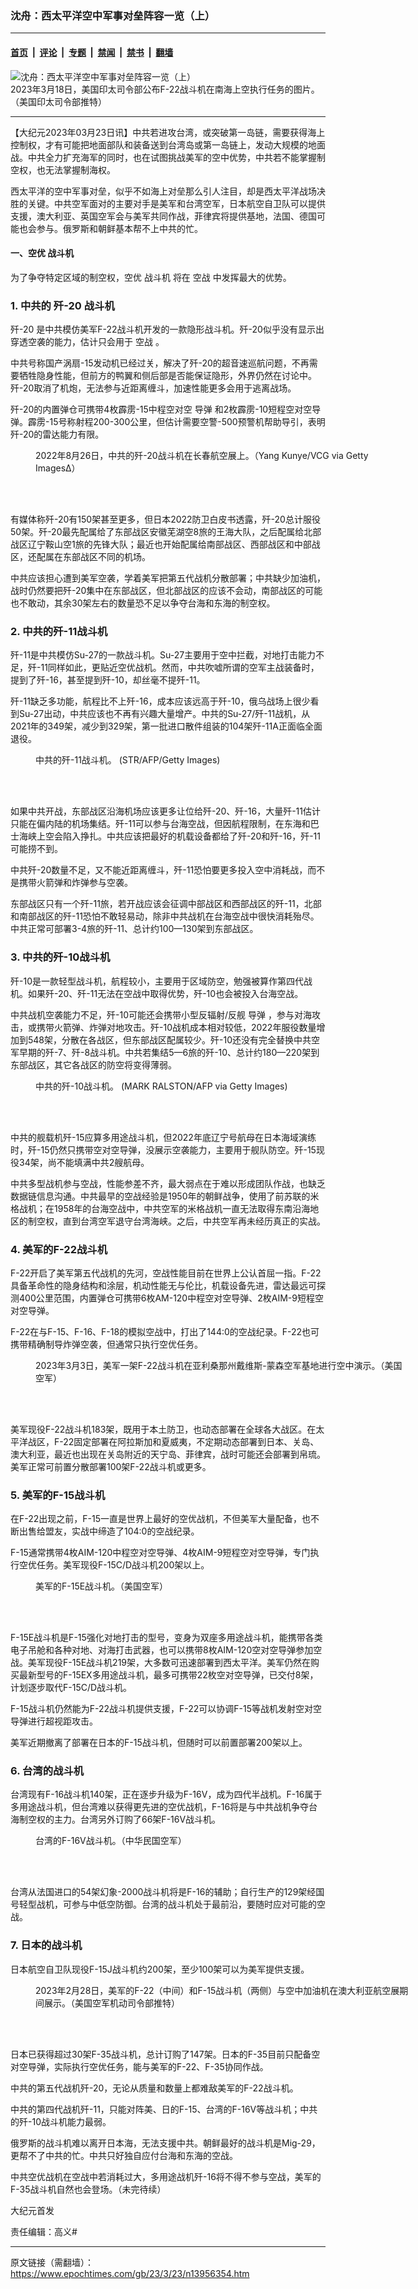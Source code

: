 ### 沈舟：西太平洋空中军事对垒阵容一览（上）

---

#### [首页](../../../..?n13956354) &nbsp;|&nbsp; [评论](../../../../../epoch-comment?n13956354) &nbsp;|&nbsp; [专题](../../../../../epoch-special?n13956354) &nbsp;|&nbsp; [禁闻](../../../../../epoch-news?n13956354) &nbsp;|&nbsp; [禁书](../../../../../books?n13956354) &nbsp;|&nbsp; [翻墙](https://github.com/gfw-breaker/nogfw/blob/master/README.md?n13956354)


<div><img alt="沈舟：西太平洋空中军事对垒阵容一览（上）" class="attachment-djy_600_400 size-djy_600_400 wp-post-image" src="https://i.epochtimes.com/assets/uploads/2023/03/id13956362-FrdkH2BWcAQocR_-600x400.jpg"/>
<div class="caption">
 2023年3月18日，美国印太司令部公布F-22战斗机在南海上空执行任务的图片。（美国印太司令部推特）
</div></div><hr/><div class="post_content" id="artbody" itemprop="articleBody">
 <!-- article content begin -->
 <p>
  【大纪元2023年03月23日讯】中共若进攻台湾，或突破第一岛链，需要获得海上控制权，才有可能把地面部队和装备送到台湾岛或第一岛链上，发动大规模的地面战。中共全力扩充海军的同时，也在试图挑战美军的空中优势，中共若不能掌握制空权，也无法掌握制海权。
 </p>
 <p>
  西太平洋的空中军事对垒，似乎不如海上对垒那么引人注目，却是西太平洋战场决胜的关键。中共空军面对的主要对手是美军和台湾空军，日本航空自卫队可以提供支援，澳大利亚、英国空军会与美军共同作战，菲律宾将提供基地，法国、德国可能也会参与。俄罗斯和朝鲜基本帮不上中共的忙。
 </p>
 <h4>
  一、空优
  <ok href="https://www.epochtimes.com/gb/tag/%E6%88%98%E6%96%97%E6%9C%BA.html">
   战斗机
  </ok>
 </h4>
 <p>
  为了争夺特定区域的制空权，空优
  <ok href="https://www.epochtimes.com/gb/tag/%E6%88%98%E6%96%97%E6%9C%BA.html">
   战斗机
  </ok>
  将在
  <ok href="https://www.epochtimes.com/gb/tag/%E7%A9%BA%E6%88%98.html">
   空战
  </ok>
  中发挥最大的优势。
 </p>
 <h3>
  1. 中共的
  <ok href="https://www.epochtimes.com/gb/tag/%E6%AD%BC-20.html">
   歼-20
  </ok>
  战斗机
 </h3>
 <p>
  <ok href="https://www.epochtimes.com/gb/tag/%E6%AD%BC-20.html">
   歼-20
  </ok>
  是中共模仿美军F-22战斗机开发的一款隐形战斗机。歼-20似乎没有显示出穿透空袭的能力，估计只会用于
  <ok href="https://www.epochtimes.com/gb/tag/%E7%A9%BA%E6%88%98.html">
   空战
  </ok>
  。
 </p>
 <p>
  中共号称国产涡扇-15发动机已经过关，解决了歼-20的超音速巡航问题，不再需要牺牲隐身性能，但前方的鸭翼和侧后部是否能保证隐形，外界仍然在讨论中。歼-20取消了机炮，无法参与近距离缠斗，加速性能更多会用于逃离战场。
 </p>
 <p>
  歼-20的内置弹仓可携带4枚霹雳-15中程空对空
  <ok href="https://www.epochtimes.com/gb/tag/%E5%AF%BC%E5%BC%B9.html">
   导弹
  </ok>
  和2枚霹雳-10短程空对空导弹。霹雳-15号称射程200-300公里，但估计需要空警-500预警机帮助导引，表明歼-20的雷达能力有限。
 </p>
 <figure aria-describedby="caption-attachment-13830642" class="wp-caption aligncenter" id="attachment_13830642" style="width: 600px">
  <ok href="https://i.epochtimes.com/assets/uploads/2022/09/id13830642-GettyImages-1418126588.jpg" target="_blank">
   <img alt="" class="size-large wp-image-13830642" src="https://i.epochtimes.com/assets/uploads/2022/09/id13830642-GettyImages-1418126588-600x450.jpg"/>
  </ok>
  <br/><figcaption class="wp-caption-text" id="caption-attachment-13830642">
   2022年8月26日，中共的歼-20战斗机在长春航空展上。（Yang Kunye/VCG via Getty Images∆）
  </figcaption><br/>
 </figure><br/>
 <p>
  有媒体称歼-20有150架甚至更多，但日本2022防卫白皮书透露，歼-20总计服役50架。歼-20最先配属给了东部战区安徽芜湖空8旅的王海大队，之后配属给北部战区辽宁鞍山空1旅的先锋大队；最近也开始配属给南部战区、西部战区和中部战区，还配属在东部战区不同的机场。
 </p>
 <p>
  中共应该担心遭到美军空袭，学着美军把第五代战机分散部署；中共缺少加油机，战时仍然要把歼-20集中在东部战区，但北部战区的应该不会动，南部战区的可能也不敢动，其余30架左右的数量恐不足以争夺台海和东海的制空权。
 </p>
 <h3>
  2. 中共的歼-11战斗机
 </h3>
 <p>
  歼-11是中共模仿Su-27的一款战斗机。Su-27主要用于空中拦截，对地打击能力不足，歼-11同样如此，更贴近空优战机。然而，中共吹嘘所谓的空军主战装备时，提到了歼-16，甚至提到歼-10，却丝毫不提歼-11。
 </p>
 <p>
  歼-11缺乏多功能，航程比不上歼-16，成本应该远高于歼-10，俄乌战场上很少看到Su-27出动，中共应该也不再有兴趣大量增产。中共的Su-27/歼-11战机，从2021年的349架，减少到329架，第一批进口散件组装的104架歼-11A正面临全面退役。
 </p>
 <figure aria-describedby="caption-attachment-13937655" class="wp-caption aligncenter" id="attachment_13937655" style="width: 600px">
  <ok href="https://i.epochtimes.com/assets/uploads/2023/02/id13937655-GettyImages-487985362-600x400.jpeg" target="_blank">
   <img alt="" class="size-large wp-image-13937655" src="https://i.epochtimes.com/assets/uploads/2023/02/id13937655-GettyImages-487985362-600x400-600x400.jpeg"/>
  </ok>
  <br/><figcaption class="wp-caption-text" id="caption-attachment-13937655">
   中共的歼-11战斗机。 (STR/AFP/Getty Images)
  </figcaption><br/>
 </figure><br/>
 <p>
  如果中共开战，东部战区沿海机场应该更多让位给歼-20、歼-16，大量歼-11估计只能在偏内陆的机场集结。歼-11可以参与台海空战，但因航程限制，在东海和巴士海峡上空会陷入挣扎。中共应该把最好的机载设备都给了歼-20和歼-16，歼-11可能捞不到。
 </p>
 <p>
  中共歼-20数量不足，又不能近距离缠斗，歼-11恐怕要更多投入空中消耗战，而不是携带火箭弹和炸弹参与空袭。
 </p>
 <p>
  东部战区只有一个歼-11旅，若开战应该会征调中部战区和西部战区的歼-11，北部和南部战区的歼-11恐怕不敢轻易动，除非中共战机在台海空战中很快消耗殆尽。中共正常可部署3-4旅的歼-11、总计约100—130架到东部战区。
 </p>
 <h3>
  3. 中共的歼-10战斗机
 </h3>
 <p>
  歼-10是一款轻型战斗机，航程较小，主要用于区域防空，勉强被算作第四代战机。如果歼-20、歼-11无法在空战中取得优势，歼-10也会被投入台海空战。
 </p>
 <p>
  中共战机空袭能力不足，歼-10可能还会携带小型反辐射/反舰
  <ok href="https://www.epochtimes.com/gb/tag/%E5%AF%BC%E5%BC%B9.html">
   导弹
  </ok>
  ，参与对海攻击，或携带火箭弹、炸弹对地攻击。歼-10战机成本相对较低，2022年服役数量增加到548架，分散在各战区，但东部战区配属较少。歼-10还没有完全替换中共空军早期的歼-7、歼-8战斗机。中共若集结5—6旅的歼-10、总计约180—220架到东部战区，其它各战区的防空将变得薄弱。
 </p>
 <figure aria-describedby="caption-attachment-11652045" class="wp-caption aligncenter" id="attachment_11652045" style="width: 600px">
  <ok href="https://i.epochtimes.com/assets/uploads/2019/11/GettyImages-453406375.jpg" target="_blank">
   <img alt="" class="size-large wp-image-11652045" src="https://i.epochtimes.com/assets/uploads/2019/11/GettyImages-453406375-600x403.jpg"/>
  </ok>
  <br/><figcaption class="wp-caption-text" id="caption-attachment-11652045">
   中共的歼-10战斗机。 (MARK RALSTON/AFP via Getty Images)
  </figcaption><br/>
 </figure><br/>
 <p>
  中共的舰载机歼-15应算多用途战斗机，但2022年底辽宁号航母在日本海域演练时，歼-15仍然只携带空对空导弹，没展示空袭能力，主要用于舰队防空。歼-15现役34架，尚不能填满中共2艘航母。
 </p>
 <p>
  中共多型战机参与空战，性能参差不齐，最大弱点在于难以形成团队作战，也缺乏数据链信息沟通。中共最早的空战经验是1950年的朝鲜战争，使用了前苏联的米格战机；在1958年的台海空战中，中共空军的米格战机一直无法取得东南沿海地区的制空权，直到台湾空军退守台湾海峡。之后，中共空军再未经历真正的实战。
 </p>
 <h3>
  4. 美军的F-22战斗机
 </h3>
 <p>
  F-22开启了美军第五代战机的先河，空战性能目前在世界上公认首屈一指。F-22具备革命性的隐身结构和涂层，机动性能无与伦比，机载设备先进，雷达最远可探测400公里范围，内置弹仓可携带6枚AM-120中程空对空导弹、2枚AIM-9短程空对空导弹。
 </p>
 <p>
  F-22在与F-15、F-16、F-18的模拟空战中，打出了144:0的空战纪录。F-22也可携带精确制导炸弹空袭，但通常只执行空优任务。
 </p>
 <figure aria-describedby="caption-attachment-13956371" class="wp-caption aligncenter" id="attachment_13956371" style="width: 600px">
  <ok href="https://i.epochtimes.com/assets/uploads/2023/03/id13956371-230303-F-SW533-9458.jpg" target="_blank">
   <img alt="" class="size-large wp-image-13956371" src="https://i.epochtimes.com/assets/uploads/2023/03/id13956371-230303-F-SW533-9458-600x480.jpg"/>
  </ok>
  <br/><figcaption class="wp-caption-text" id="caption-attachment-13956371">
   2023年3月3日，美军一架F-22战斗机在亚利桑那州戴维斯-蒙森空军基地进行空中演示。（美国空军）
  </figcaption><br/>
 </figure><br/>
 <p>
  美军现役F-22战斗机183架，既用于本土防卫，也动态部署在全球各大战区。在太平洋战区，F-22固定部署在阿拉斯加和夏威夷，不定期动态部署到日本、关岛、澳大利亚，最近也出现在关岛附近的天宁岛、菲律宾，战时可能还会部署到帛琉。美军正常可前置分散部署100架F-22战斗机或更多。
 </p>
 <h3>
  5. 美军的F-15战斗机
 </h3>
 <p>
  在F-22出现之前，F-15一直是世界上最好的空优战机，不但美军大量配备，也不断出售给盟友，实战中缔造了104:0的空战纪录。
 </p>
 <p>
  F-15通常携带4枚AIM-120中程空对空导弹、4枚AIM-9短程空对空导弹，专门执行空优任务。美军现役F-15C/D战斗机200架以上。
 </p>
 <figure aria-describedby="caption-attachment-13956374" class="wp-caption aligncenter" id="attachment_13956374" style="width: 600px">
  <ok href="https://i.epochtimes.com/assets/uploads/2023/03/id13956374-180510-F-QP712-9385.jpg" target="_blank">
   <img alt="" class="size-large wp-image-13956374" src="https://i.epochtimes.com/assets/uploads/2023/03/id13956374-180510-F-QP712-9385-600x401.jpg"/>
  </ok>
  <br/><figcaption class="wp-caption-text" id="caption-attachment-13956374">
   美军的F-15E战斗机。（美国空军）
  </figcaption><br/>
 </figure><br/>
 <p>
  F-15E战斗机是F-15强化对地打击的型号，变身为双座多用途战斗机，能携带各类电子吊舱和各种对地、对海打击武器，也可以携带8枚AIM-120空对空导弹参加空战。美军现役F-15E战斗机219架，大多数可迅速部署到西太平洋。美军仍然在购买最新型号的F-15EX多用途战斗机，最多可携带22枚空对空导弹，已交付8架，计划逐步取代F-15C/D战斗机。
 </p>
 <p>
  F-15战斗机仍然能为F-22战斗机提供支援，F-22可以协调F-15等战机发射空对空导弹进行超视距攻击。
 </p>
 <p>
  美军近期撤离了部署在日本的F-15战斗机，但随时可以前置部署200架以上。
 </p>
 <h3>
  6. 台湾的战斗机
 </h3>
 <p>
  台湾现有F-16战斗机140架，正在逐步升级为F-16V，成为四代半战机。F-16属于多用途战斗机，但台湾难以获得更先进的空优战机，F-16将是与中共战机争夺台海制空权的主力。台湾另外订购了66架F-16V战斗机。
 </p>
 <figure aria-describedby="caption-attachment-13956375" class="wp-caption aligncenter" id="attachment_13956375" style="width: 600px">
  <ok href="https://i.epochtimes.com/assets/uploads/2023/03/id13956375-202204061529_755901.png" target="_blank">
   <img alt="" class="size-large wp-image-13956375" src="https://i.epochtimes.com/assets/uploads/2023/03/id13956375-202204061529_755901-600x399.png"/>
  </ok>
  <br/><figcaption class="wp-caption-text" id="caption-attachment-13956375">
   台湾的F-16V战斗机。（中华民国空军）
  </figcaption><br/>
 </figure><br/>
 <p>
  台湾从法国进口的54架幻象-2000战斗机将是F-16的辅助；自行生产的129架经国号轻型战机，可参与中低空防御。台湾的战斗机处于最前沿，要随时应对可能的空战。
 </p>
 <h3>
  7. 日本的战斗机
 </h3>
 <p>
  日本航空自卫队现役F-15J战斗机约200架，至少100架可以为美军提供支援。
 </p>
 <figure aria-describedby="caption-attachment-13956376" class="wp-caption aligncenter" id="attachment_13956376" style="width: 600px">
  <ok href="https://i.epochtimes.com/assets/uploads/2023/03/id13956376-FqF5mwbaAAAoGjO.jpg" target="_blank">
   <img alt="" class="size-large wp-image-13956376" src="https://i.epochtimes.com/assets/uploads/2023/03/id13956376-FqF5mwbaAAAoGjO-600x400.jpg"/>
  </ok>
  <br/><figcaption class="wp-caption-text" id="caption-attachment-13956376">
   2023年2月28日，美军的F-22（中间）和F-15战斗机（两侧）与空中加油机在澳大利亚航空展期间展示。（美国空军机动司令部推特）
  </figcaption><br/>
 </figure><br/>
 <p>
  日本已获得超过30架F-35战斗机，总计订购了147架。日本的F-35目前只配备空对空导弹，实际执行空优任务，能与美军的F-22、F-35协同作战。
 </p>
 <p>
  中共的第五代战机歼-20，无论从质量和数量上都难敌美军的F-22战斗机。
 </p>
 <p>
  中共的第四代战机歼-11，只能对阵美、日的F-15、台湾的F-16V等战斗机；中共的歼-10战斗机能力最弱。
 </p>
 <p>
  俄罗斯的战斗机难以离开日本海，无法支援中共。朝鲜最好的战斗机是Mig-29，更帮不了中共的忙。中共只好独自应付台海和东海的空战。
 </p>
 <p>
  中共空优战机在空战中若消耗过大，多用途战机歼-16将不得不参与空战，美军的F-35战斗机自然也会登场。（未完待续）
 </p>
 <p>
  大纪元首发
 </p>
 <p>
  责任编辑：高义#
 </p>
 <!-- article content end -->
 <div id="below_article_ad">
 </div>
</div>


---

原文链接（需翻墙）：https://www.epochtimes.com/gb/23/3/23/n13956354.htm